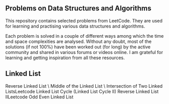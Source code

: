 ## Problems on Data Structures and Algorithms

This repository contains selected problems from LeetCode. They are used for learning and practising various data structures and algorithms.

Each problem is solved in a couple of different ways among which the time and space complexities are analysed. Without any doubt, most of the solutions (if not 100%) have been worked out (for long) by the active community and shared in various forums or videos online. I am grateful for learning and getting inspiration from all these resources.

## Linked List

Reverse Linked List \\
Middle of the Linked List \\
Intersection of Two Linked ListsLeetcode
Linked List Cycle (Linked List Cycle II)
Reverse Linked List IILeetcode
Odd Even Linked List 

